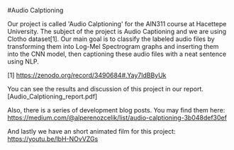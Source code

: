#Audio Calptioning

Our project is called 'Audio Calptioning' for the AIN311 course at Hacettepe University. 
The subject of the project is Audio Captioning and we are using Clotho dataset[1].
Our main goal is to classify the labeled audio files by transforming them into Log-Mel Spectrogram graphs and inserting them into the CNN model, 
then captioning these audio files with a neat sentence using NLP.

[1] https://zenodo.org/record/3490684#.Yay7ldBByUk

You can see the results and discussion of this project in our report. [Audio_Calptioning_report.pdf]

Also, there is a series of development blog posts. You may find them here: https://medium.com/@alperenozcelik/list/audio-calptioning-3b048def30ef

And lastly we have an short animated film for this project: https://youtu.be/lbH-NOvVZGs
